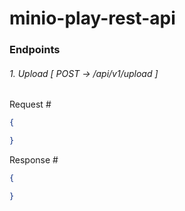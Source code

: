 # minio-play-rest-api


### Endpoints

###### 1. Upload [ POST -> /api/v1/upload ]
Request #
```json
{

}
```

Response #
```json
{

}
```
